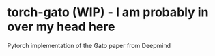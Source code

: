# torch-gato (WIP) - I am probably in over my head here
Pytorch implementation of the Gato paper from Deepmind
